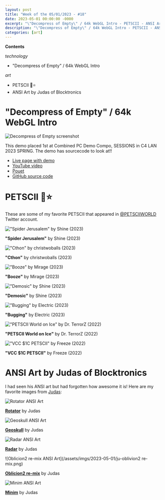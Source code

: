 ```yaml
---
layout: post
title: "Week of the 05/01/2023 - #18"
date: 2023-05-01 00:00:00 -0000
excerpt: "\"Decompress of Empty\" / 64k WebGL Intro - PETSCII - ANSI Art by Judas of Blocktronics"
description: "\"Decompress of Empty\" / 64k WebGL Intro - PETSCII - ANSI Art by Judas of Blocktronics"
categories: [art]
---
```



**Contents**

*technology*

- "Decompress of Empty" / 64k WebGL Intro

*art*

- PETSCII 🌟⭐
- ANSI Art by Judas of Blocktronics

# "Decompress of Empty" / 64k WebGL Intro

![Decompress of Empty screenshot](/assets/imgs/2023-05-01/decompress_of_empty.png)

This demo placed 1st at Combined PC Demo Compo, SESSIONS in C4 LAN 2023 SPRING. The demo has sourcecode to look at!!

- [Live page with demo](https://ukonpower.github.io/Decompress_of_Empty/decompress_of_empty.html)
- [YouTube video](https://www.youtube.com/watch?v=_-0d7B9RNxw)
- [Pouet](https://www.pouet.net/prod.php?which=94325)
- [GitHub source code](https://github.com/ukonpower/Decompress_of_Empty)

# PETSCII 🌟⭐

These are some of my favorite PETSCII that appeared in [@PETSCIIWORLD](https://twitter.com/PETSCIIWORLD) Twitter account.

!["Spider Jerusalem" by Shine (2023)](/assets/imgs/2023-05-01/petscii-01.png)

**"Spider Jerusalem"** by Shine (2023)


!["Cthon" by christwoballs (2023)](/assets/imgs/2023-05-01/petscii-02.png)

**"Cthon"** by christwoballs (2023)


!["Booze" by Mirage (2023)](/assets/imgs/2023-05-01/petscii-03.png)

**"Booze"** by Mirage (2023)


!["Demosic" by Shine (2023)](/assets/imgs/2023-05-01/petscii-04.png)

**"Demosic"** by Shine (2023)


!["Bugging" by Electric (2023)](/assets/imgs/2023-05-01/petscii-05.png)

**"Bugging"** by Electric (2023)


!["PETSCII World on Ice" by Dr. TerrorZ (2022)](/assets/imgs/2023-05-01/petscii-06.png)

**"PETSCII World on Ice"** by Dr. TerrorZ (2022)


!["VCC $1C PETSCII" by Freeze (2022)](/assets/imgs/2023-05-01/petscii-07.png)

**"VCC $1C PETSCII"** by Freeze (2022)


# ANSI Art by Judas of Blocktronics

I had seen his ANSI art but had forgotten how awesome it is! Here are my favorite images from [Judas](https://16colo.rs/artist/judas):

![Rotator ANSI Art](/assets/imgs/2023-05-01/ju-rotator.png)

**[Rotator](https://16colo.rs/pack/blocktronics_block_to_the_future/ju-rotator.ans)** by Judas

![Geoskull ANSI Art](/assets/imgs/2023-05-01/ju-geoskull.png)

**[Geoskull](https://16colo.rs/pack/blocktronics_baud_dudes/ju-geoskull.ans)** by Judas

![Radar ANSI Art](/assets/imgs/2023-05-01/ju-radar.png)

**[Radar](https://16colo.rs/pack/blocktronics_block_to_the_future/ju-radar.ans)** by Judas

![Oblicion2 re-mix ANSI Art](/assets/imgs/2023-05-01/ju-oblivion2 re-mix.png)

**[Oblicion2 re-mix](https://16colo.rs/pack/blocktronics_block_to_the_future/ju-oblivion2%20re-mix.ans)** by Judas

![Minim ANSI Art](/assets/imgs/2023-05-01/ju-minim.png)

**[Minim](https://16colo.rs/pack/blocktronics_block_to_the_future/ju-minim.ans)** by Judas
